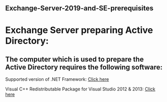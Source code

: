 ## Exchange-Server-2019-and-SE-prerequisites

# Exchange Server preparing Active Directory:
  ## The computer which is used to prepare the Active Directory requires the following software:
Supported version of .NET Framework: <a href="https://learn.microsoft.com/en-us/exchange/plan-and-deploy/supportability-matrix#net-framework" target="_blank">Click here</a>

Visual C++ Redistributable Package for Visual Studio 2012 & 2013: <a href="[[https://learn.microsoft.com/en-us/exchange/plan-and-deploy/supportability-matrix#net-framework](https://www.microsoft.com/download/details.aspx?id=30679)](https://www.microsoft.com/download/details.aspx?id=30679)" target="_blank">Click here</a>

  
